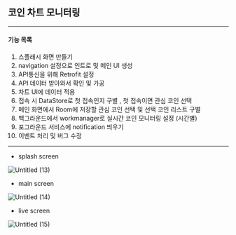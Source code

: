 ## 코인 차트 모니터링

***

#### 기능 목록

1. 스플래시 화면 만들기
2. navigation 설정으로 인트로 및 메인 UI 생성
3. API통신을 위해 Retrofit 설정
4. API 데이터 받아와서 확인 및 가공
5. 차트 UI에 데이터 적용
6. 접속 시 DataStore로 첫 접속인지 구별 , 첫 접속이면 관심 코인 선택
7. 메인 화면에서 Room에 저장할 관심 코인 선택 및 선택 코인 리스트 구별
8. 백그라운드에서 workmanager로 실시간 코인 모니터링 설정 (시간별)
9. 포그라운드 서비스에 notification 띄우기
10. 이벤트 처리 및 버그 수정

***

- splash screen
  
![Untitled (13)](https://github.com/SungHunn/Check_CoupleName/assets/86955873/7bf6b640-2155-4675-8781-7151ff94d50d)

- main screen
  
![Untitled (14)](https://github.com/SungHunn/Check_CoupleName/assets/86955873/3c3afbc2-d83d-4395-8418-829684b104e4)

- live screen
  
![Untitled (15)](https://github.com/SungHunn/Check_CoupleName/assets/86955873/8b74e651-407b-4985-98f8-3ca20c6201c8)
